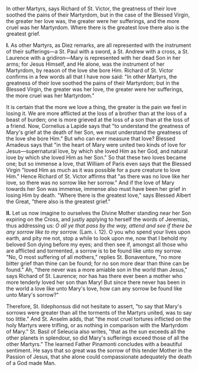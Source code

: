 
In other Martyrs, says Richard of St. Victor, the greatness of their love soothed the pains of their Martyrdom, but in the case of the Blessed Virgin, the greater her love was, the greater were her sufferings, and the more cruel was her Martyrdom. Where there is the greatest love there also is the greatest grief.

**I\.** As other Martyrs, as Diez remarks, are all represented with the instrument of their sufferings—a St. Paul with a sword, a St. Andrew with a cross, a St. Laurence with a gridiron—Mary is represented with her dead Son in her arms; for Jesus Himself, and He alone, was the instrument of her Martyrdom, by reason of the love she bore Him. Richard of St. Victor confirms in a few words all that I have now said: \"In other Martyrs, the greatness of their love soothed the pains of their Martyrdom; but in the Blessed Virgin, the greater was her love, the greater were her sufferings, the more cruel was her Martyrdom.\"

It is certain that the more we love a thing, the greater is the pain we feel in losing it. We are more afflicted at the loss of a brother than at the loss of a beast of burden; one is more grieved at the loss of a son than at the loss of a friend. Now, Cornelius a Lapide says that \"to understand the greatness of Mary\'s grief at the death of her Son, we must understand the greatness of the love she bore Him.\" But who can ever measure that love? Blessed Amadeus says that \"in the heart of Mary were united two kinds of love for Jesus—supernatural love, by which she loved Him as her God, and natural love by which she loved Him as her Son.\" So that these two loves became one; but so immense a love, that William of Paris even says that the Blessed Virgin \"loved Him as much as it was possible for a pure creature to love Him.\" Hence Richard of St. Victor affirms that \"as there was no love like her love, so there was no sorrow like her sorrow.\" And if the love of Mary towards her Son was immense, immense also must have been her grief in losing Him by death. \"Where there is the greatest love,\" says Blessed Albert the Great, \"there also is the greatest grief.\"

**II\.** Let us now imagine to ourselves the Divine Mother standing near her Son expiring on the Cross, and justly applying to herself the words of Jeremias, thus addressing us: *O all ye that pass by the way, attend and see if there be any sorrow like to my sorrow.* (Lam. i. 12). O you who spend your lives upon earth, and pity me not, stop a while to look upon me, now that I behold my beloved Son dying before my eyes; and then see if, amongst all those who are afflicted and tormented, a sorrow is to be found like unto my sorrow. \"No, O most suffering of all mothers,\" replies St. Bonaventure, \"no more bitter grief than thine can be found; for no son more dear than thine can be found.\" Ah, \"there never was a more amiable son in the world than Jesus,\" says Richard of St. Laurence; nor has has there ever been a mother who more tenderly loved her son than Mary! But since there never has been in the world a love like unto Mary\'s love, how can any sorrow be found like unto Mary\'s sorrow?\"

Therefore, St. Ildephonsus did not hesitate to assert, \"to say that Mary\'s sorrows were greater than all the torments of the Martyrs united, was to say too little.\" And St. Anselm adds, that \"the most cruel tortures inflicted on the holy Martyrs were trifling, or as nothing in comparison with the Martyrdom of Mary.\" St. Basil of Seleucia also writes, \"that as the sun exceeds all the other planets in splendour, so did Mary\'s sufferings exceed those of all the other Martyrs.\" The learned Father Pinamonti concludes with a beautiful sentiment. He says that so great was the sorrow of this tender Mother in the Passion of Jesus, that she alone could compassionate adequately the death of a God made Man.

